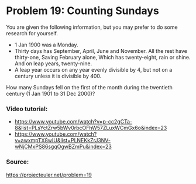 # Problem 19: Counting Sundays

You are given the following information, but you may prefer to do some research for yourself.

- 1 Jan 1900 was a Monday.
- Thirty days has September,
April, June and November.
All the rest have thirty-one,
Saving February alone,
Which has twenty-eight, rain or shine.
And on leap years, twenty-nine.
- A leap year occurs on any year evenly divisible by 4, but not on a century unless it is divisible by 400.

How many Sundays fell on the first of the month during the twentieth century (1 Jan 1901 to 31 Dec 2000)?

### Video tutorial: 
- https://www.youtube.com/watch?v=p-cc2gCTa-8&list=PLsYctZrw5bWv0rbcOFhW57ZLuxWCmGx6o&index=23
- https://www.youtube.com/watch?v=awxmpTX8wIU&list=PLNEKkZrJ3NV-wNjCMxPS86sgqOgwBZmPu&index=23

### Source: 
https://projecteuler.net/problem=19